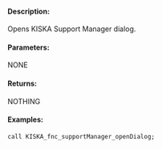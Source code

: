 #### Description:
Opens KISKA Support Manager dialog.

#### Parameters:
NONE

#### Returns:
NOTHING

#### Examples:
```sqf
call KISKA_fnc_supportManager_openDialog;
```

